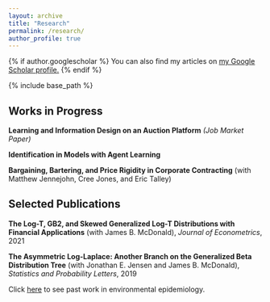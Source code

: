 ```yaml
---
layout: archive
title: "Research"
permalink: /research/
author_profile: true
---
```


{% if author.googlescholar %}
  You can also find my articles on <u><a href="{{author.googlescholar}}">my Google Scholar profile</a>.</u>
{% endif %}

{% include base_path %}

## Works in Progress
<b>Learning and Information Design on an Auction Platform</b> <i>(Job Market Paper)</i>

<b>Identification in Models with Agent Learning</b>

<b>Bargaining, Bartering, and Price Rigidity in Corporate Contracting</b> (with Matthew Jennejohn, Cree Jones, and Eric Talley)


## Selected Publications
<b>The Log-T, GB2, and Skewed Generalized Log-T Distributions with Financial Applications</b> (with James B. McDonald), <i>Journal of Econometrics</i>, 2021

<b>The Asymmetric Log-Laplace: Another Branch on the Generalized Beta Distribution Tree</b> (with Jonathan E. Jensen and James B. McDonald), <i>Statistics and Probability Letters</i>, 2019


Click [here](https://joshuadhigbee.github.io/epi-research/) to see past work in environmental epidemiology.
